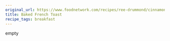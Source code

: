 ```yaml
---
original_url: https://www.foodnetwork.com/recipes/ree-drummond/cinnamon-baked-french-toast-recipe-2120484
title: Baked French Toast
recipe_tags: breakfast
---
```


empty